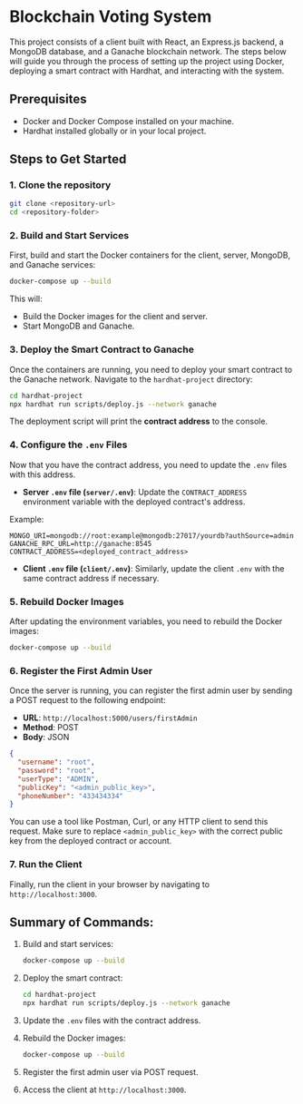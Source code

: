 # Blockchain Voting System

This project consists of a client built with React, an Express.js backend, a MongoDB database, and a Ganache blockchain network. The steps below will guide you through the process of setting up the project using Docker, deploying a smart contract with Hardhat, and interacting with the system.

## Prerequisites

- Docker and Docker Compose installed on your machine.
- Hardhat installed globally or in your local project.

## Steps to Get Started

### 1. Clone the repository

```bash
git clone <repository-url>
cd <repository-folder>
```

### 2. Build and Start Services

First, build and start the Docker containers for the client, server, MongoDB, and Ganache services:

```bash
docker-compose up --build
```

This will:

- Build the Docker images for the client and server.
- Start MongoDB and Ganache.

### 3. Deploy the Smart Contract to Ganache

Once the containers are running, you need to deploy your smart contract to the Ganache network. Navigate to the `hardhat-project` directory:

```bash
cd hardhat-project
npx hardhat run scripts/deploy.js --network ganache
```

The deployment script will print the **contract address** to the console.

### 4. Configure the `.env` Files

Now that you have the contract address, you need to update the `.env` files with this address.

- **Server `.env` file (`server/.env`)**: Update the `CONTRACT_ADDRESS` environment variable with the deployed contract's address.

Example:

```env
MONGO_URI=mongodb://root:example@mongodb:27017/yourdb?authSource=admin
GANACHE_RPC_URL=http://ganache:8545
CONTRACT_ADDRESS=<deployed_contract_address>
```

- **Client `.env` file (`client/.env`)**: Similarly, update the client `.env` with the same contract address if necessary.

### 5. Rebuild Docker Images

After updating the environment variables, you need to rebuild the Docker images:

```bash
docker-compose up --build
```

### 6. Register the First Admin User

Once the server is running, you can register the first admin user by sending a POST request to the following endpoint:

- **URL**: `http://localhost:5000/users/firstAdmin`
- **Method**: POST
- **Body**: JSON

```json
{
  "username": "root",
  "password": "root",
  "userType": "ADMIN",
  "publicKey": "<admin_public_key>",
  "phoneNumber": "433434334"
}
```

You can use a tool like Postman, Curl, or any HTTP client to send this request. Make sure to replace `<admin_public_key>` with the correct public key from the deployed contract or account.

### 7. Run the Client

Finally, run the client in your browser by navigating to `http://localhost:3000`.

## Summary of Commands:

1. Build and start services:

   ```bash
   docker-compose up --build
   ```

2. Deploy the smart contract:

   ```bash
   cd hardhat-project
   npx hardhat run scripts/deploy.js --network ganache
   ```

3. Update the `.env` files with the contract address.

4. Rebuild the Docker images:

   ```bash
   docker-compose up --build
   ```

5. Register the first admin user via POST request.

6. Access the client at `http://localhost:3000`.
